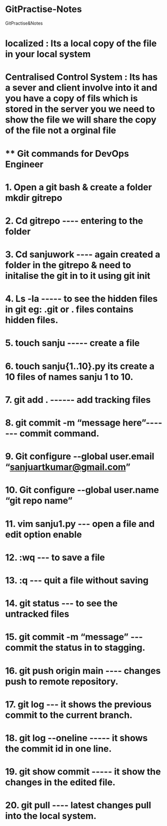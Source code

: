 # GitPractise-Notes
GitPractise&amp;Notes
# localized : Its a local copy of the file in your local system
# Centralised Control System : Its has a sever and client involve into it and you have a copy of fils which is stored in the server you we need to show the file we will share the copy of the file not a orginal file
#    ** Git commands for DevOps Engineer
# 1. Open a git bash & create a folder mkdir gitrepo
# 2. Cd gitrepo  ---- entering to the folder 
# 3. Cd sanjuwork ---- again created a folder in the gitrepo & need to initalise the git in to it using git init
# 4. Ls -la ----- to see the hidden files in git  eg: .git or . files contains hidden files.
# 5. touch sanju ----- create a file 
# 6. touch sanju{1..10}.py its create a 10 files of names sanju 1 to 10.
# 7. git add . ------ add tracking files
# 8. git commit -m “message here”------- commit command.
# 9. Git configure --global  user.email “sanjuartkumar@gmail.com”
# 10. Git configure --global user.name “git repo name”
# 11. vim sanju1.py --- open a file and edit option enable
# 12. :wq --- to save a file 
# 13. :q --- quit a file without saving
# 14. git status --- to see the untracked files 
# 15. git commit -m “message” --- commit the status in to stagging.
# 16. git push origin main ---- changes push to remote repository. 
# 17. git log --- it shows the previous commit to the current branch.
# 18. git log --oneline ----- it shows the commit id in one line.
# 19. git show commit -----  it show the changes in the edited file.
# 20. git pull ---- latest changes pull into the local system.
